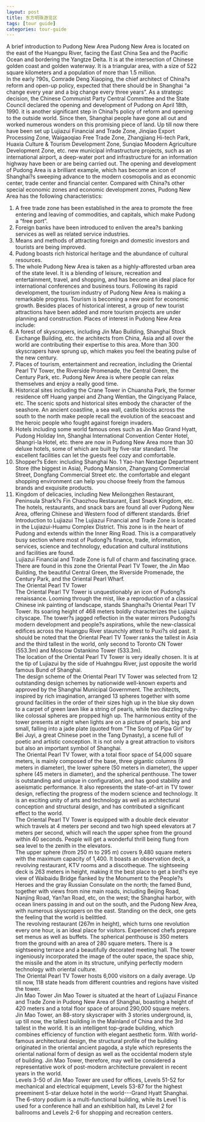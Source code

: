 ```yaml
---
layout: post
title: 东方明珠游览区  
tags: [tour guide]
categories: tour-guide
---
```


A brief introduction to Pudong New Area 
Pudong New Area is located on the east of the Huangpu River, facing the East China Sea and the Pacific Ocean and bordering the Yangtze Delta. It is at the intersection of Chinese golden coast and golden waterway. It is a triangular area, with a size of 522 square kilometers and a population of more than 1.5 million.  
In the early ?90s, Comrade Deng Xiaoping, the chief architect of China?s reform and open-up policy, expected that there should be in Shanghai “a change every year and a big change every three years”. As a strategic decision, the Chinese Communist Party Central Committee and the State Council declared the opening and development of Pudong on April 18th, 1990. it is another significant step in China?s policy of reform and opening to the outside world. Since then, Shanghai people have gone all out and worked numerous wonders on this promising piece of land. Up till now there have been set up Lujiazui Financial and Trade Zone, Jinqiao Export Processing Zone, Waigaoqiao Free Trade Zone, Zhangjiang Hi-tech Park, Huaxia Culture & Tourism Development Zone, Sunqiao Moodern Agriculture Development Zone, etc. new municipal infrastructure projects, such as an international airport, a deep-water port and infrastructure for an information highway have been or are being carried out. The opening and development of Pudong Area is a brilliant example, which has become an icon of Shanghai?s sweeping advance to the modern cosmopolis and as economic center, trade center and financial center. 
Compared with China?s other special economic zones and economic development zones, Pudong New Area has the following characteristics:  
1. A free trade zone has been established in the area to promote the free entering and leaving of commodities, and capitals, which make Pudong a “free port”.  
2. Foreign banks have been introduced to enliven the area?s banking services as well as related service industries.  
3. Means and methods of attracting foreign and domestic investors and tourists are being improved.  
4. Pudong boasts rich historical heritage and the abundance of cultural resources.  
5. The whole Pudong New Area is taken as a highly-afforested urban area of the state level. It is a blending of leisure, recreation and entertainment, travel, and shopping, and has become an ideal place for international conferences and business tours. 
Following its rapid development, the tourism industry of Pudong New Area is making a remarkable progress. Tourism is becoming a new point for economic growth. Besides places of historical interest, a group of new tourist attractions have been added and more tourism projects are under planning and construction. Places of interest in Pudong New Area include:  
1. A forest of skyscrapers, including Jin Mao Building, Shanghai Stock Exchange Building, etc. the architects from China, Asia and all over the world are contributing their expertise to this area. More than 300 skyscrapers have sprung up, which makes you feel the beating pulse of the new century. 
2. Places of tourism, entertainment and recreation, including the Oriental Pearl TV Tower, the Riverside Promenade, the Central Green, the Century Park, etc. Pudong New Area is where people can relax themselves and enjoy a really good time.  
3. Historical sites including the Crane Tower in Chuansha Park, the former residence off Huang yanpei and Zhang Wentian, the Qingciyang Palace, etc. The scenic spots and historical sites embody the character of the seashore. An ancient coastline, a sea wall, castle blocks across the south to the north make people recall the evolution of the seacoast and the heroic people who fought against foreign invaders.  
4. Hotels including some world famous ones such as Jin Mao Grand Hyatt, Pudong Holiday Inn, Shanghai International Convention Center Hotel, Shangri-la Hotel, etc. there are now in Pudong New Area more than 30 deluxe hotels, some of which are built by five-star standard. The excellent facilities can let the guests feel cozy and comfortable.  
5. Shopper?s Eden: including Shanghai No. 1 Yao-han Nextage Department Store (the biggest in Asia), Pudong Mansion, Zhangyang Commercial Street, Dongfang Commercial Street etc. the comfortable and elegant shopping environment can help you choose freely from the famous brands and exquisite products.  
6. Kingdom of delicacies, including New Meilongzhen Restaurant, Peninsula Shark?s Fin Chaozhou Restaurant, East Snack Kingdom, etc. The hotels, restaurants, and snack bars are found all over Pudong New Area, offering Chinese and Western food of different standards. 
Brief Introduction to Lujiazui 
The Lujiazui Financial and Trade Zone is located in the Lujiazui-Huamu Complex District. This zone is in the heart of Pudong and extends within the Inner Ring Road. This is a comparatively busy section where most of Pudong?s finance, trade, information, services, science and technology, education and cultural institutions and facilities are found.  
Lujiazui Financial and Trade Zone is full of charm and fascinating grace. There are found in this zone the Oriental Pearl TV Tower, the Jin Mao Building, the beautiful Central Green, the Riverside Promenade, the Century Park, and the Oriental Pearl Wharf.  
The Oriental Pearl TV Tower  
The Oriental Pearl TV Tower is unquestionably an icon of Pudong?s renaissance. Looming through the mist, like a reproduction of a classical Chinese ink painting of landscape, stands Shanghai?s Oriental Pearl TV Tower. Its soaring height of 468 meters boldly characterizes the Lujiazui cityscape. The tower?s jagged reflection in the water mirrors Pudong?s modern development and people?s aspirations, while the new-classical edifices across the Huangpu River staunchly attest to Puxi?s old past. It should be noted that the Oriental Pearl TV Tower ranks the tallest in Asia and the third tallest in the world, only second to Toronto CN Tower (553.3m) and Moscow Ostankino Tower (533.3m).  
The location of the Oriental Pearl TV Tower is very ideally chosen. It is at the tip of Lujiazui by the side of Huahngpu River, just opposite the world famous Bund of Shanghai.  
The design scheme of the Oriental Pearl TV Tower was selected from 12 outstanding design schemes by nationwide well-known experts and approved by the Shanghai Municipal Government. The architects, inspired by rich imagination, arranged 13 spheres together with some ground facilities in the order of their sizes high up in the blue sky down to a carpet of green lawn like a string of pearls, while two dazzling ruby-like colossal spheres are propped high up. The harmonious entity of the tower presents at night when lights are on a picture of pearls, big and small, falling into a jade plate (quoted from “The Sontg of Pipa Girl” by Bei Juyi, a great Chinese poet in the Tang Dynasty), a scene full of poetic and artistic conception. It is not only a great attraction to visitors but also an important symbol of Shanghai.  
The Oriental Pearl TV Tower, with a total floor space of 54,000 square meters, is mainly composed of the base, three gigantic columns (9 meters in diameter), the lower sphere (50 meters in diameter), the upper sphere (45 meters in diameter), and the spherical penthouse. The tower is outstanding and unique in configuration, and has good stability and aseismatic performance. It also represents the state-of-art in TV tower design, reflecting the progress of the modern science and technology. It is an exciting unity of arts and technology as well as architectural conception and structural design, and has contributed a significant effect to the world.  
The Oriental Pearl TV Tower is equipped with a double deck elevator which travels at 4 meters per second and two high speed elevators at 7 meters per second, which will reach the upper sphee from the ground within 40 seconds. People will get a wonderful thrill being flung from sea level to the zenith in the elevators.  
The upper sphere (from 250 m to 295 m) covers 9,480 square meters with the maximum capacity of 1,400. It boasts an observation deck, a revolving restaurant, KTV rooms and a discotheque. The sightseeing deck is 263 meters in height, making it the best place to get a bird?s eye view of Waibaidu Bridge flanked by the Monument to the People?s Heroes and the gray Russian Consulate on the north; the famed Bund, together with views from nine main roads, including Beijing Road, Nanjing Road, Yan?an Road, etc, on the west; the Shanghai harbor, with ocean liners passing in and out on the south, and the Pudong New Area, with numerous skyscrapers on the east. Standing on the deck, one gets the feeling that the world is belittled.  
The revolving restaurant (267m in height), which turns one revolution every one hour, is an ideal place for visitors. Experienced chefs prepare set menus as well as buffets. 
The spherical penthouse is 350 meters from the ground with an area of 280 square meters. There is a sightseeing terrace and a beautifully decorated meeting hall. The tower ingeniously incorporated the image of the outer space, the space ship, the missile and the atom in its structure, unifying perfectly modern technology with oriental culture.  
The Oriental Pearl TV Tower hosts 6,000 visitors on a daily average. Up till now, 118 state heads from different countries and regions have visited the tower.  
Jin Mao Tower 
Jin Mao Tower is situated at the heart of Lujiazui Finance and Trade Zone in Pudong New Area of Shanghai, boasting a height of 420 meters and a total floor space of around 290,000 square meters.  
Jin Mao Tower, an 88-story skyscraper with 3 stories underground, is, up till now, the tallest building in the Mainland of China and the 3rd tallest in the world. It is an intelligent top-grade building, which combines efficiency of function with elegant aesthetic form. With world-famous architectural design, the structural profile of the building originated in the oriental ancient pagoda, a style which represents the oriental national form of design as well as the occidental modern style of building. Jin Mao Tower, therefore, may well be considered a representative work of post-modern architecture prevalent in recent years in the world.  
Levels 3-50 of Jin Mao Tower are used for offices, Levels 51-52 for mechanical and electrical equipment, Levels 53-87 for the highest preeminent 5-star deluxe hotel in the world---Grand Hyatt Shanghai. The 6-story podium is a multi-functional building, while its Level 1 is used for a conference hall and an exhibition hall, its Level 2 for ballrooms and Levels 2-6 for shopping and recreation centers. 